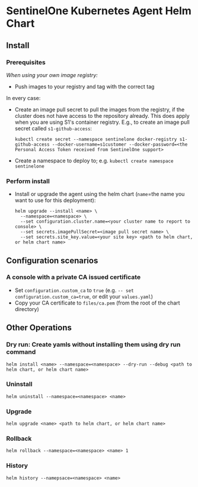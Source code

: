 # SentinelOne Kubernetes Agent Helm Chart

## Install

### Prerequisites

_When using your own image registry:_

* Push images to your registry and tag with the correct tag

In every case:

* Create an image pull secret to pull the images from the registry, if the cluster does not have access to the repository already. This does apply when you are using S1's container registry.
  E.g., to create an image pull secret called `s1-github-access`:
  ```
  kubectl create secret --namespace sentinelone docker-registry s1-github-access --docker-username=s1customer --docker-password=<the Personal Access Token received from SentinelOne support> 
  ```
* Create a namespace to deploy to; e.g. `kubectl create namespace sentinelone`

### Perform install

* Install or upgrade the agent using the helm chart (`name`=the name you want to use for this deployment):
  ```
  helm upgrade --install <name> \
    --namespace=<namespace> \
    --set configuration.cluster.name=<your cluster name to report to console> \
    --set secrets.imagePullSecret=<image pull secret name> \
    --set secrets.site_key.value=<your site key> <path to helm chart, or helm chart name>
  ```

## Configuration scenarios

### A console with a private CA issued certificate

* Set `configuration.custom_ca` to `true` (e.g. `-- set configuration.custom_ca=true`, or edit your `values.yaml`)
* Copy your CA certificate to `files/ca.pem` (from the root of the chart directory)

## Other Operations

### Dry run: Create yamls without installing them using dry run command
```
helm install <name> --namespace=<namespace> --dry-run --debug <path to helm chart, or helm chart name>
```

### Uninstall
```
helm uninstall --namespace=<namespace> <name>
```

### Upgrade
```
helm upgrade <name> <path to helm chart, or helm chart name>
```

### Rollback
```
helm rollback --namespace=<namespace> <name> 1
```

### History
```
helm history --namepsace=<namespace> <name>
```